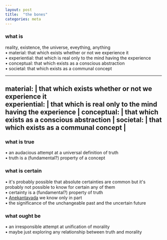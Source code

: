 ```yaml
---
layout: post
title:  "the bones"
categories: meta
---
```


### what is
reality, existence, the universe, eveything, anything  
• material: that which exists whether or not we experience it  
• experiential: that which is real only to the mind having the experience  
• conceptual: that which exists as a conscious abstraction  
• societal: that which exists as a communal concept  

----
 material: | that which exists whether or not we experience it  
 experiential: | that which is real only to the mind having the experience  |
 conceptual: | that which exists as a conscious abstraction  |
 societal: | that which exists as a communal concept  |
----


### what is true
• an audacious attempt at a universal definition of truth  
• truth is a (fundamental?) property of a concept


### what is certain
• it's probably possible that absolute certainties are common but it's probably not possible to know for certain any of them  
• certainty is a (fundamental?) property of truth  
• [Anekantavada](https://en.wikipedia.org/wiki/Anekantavada) we know only in part  
• the significance of the unchangeable past and the uncertain future  


### what ought be
• an irresponsible attempt at unification of morality  
• maybe just exploring any relationship between truth and morality
    
  
